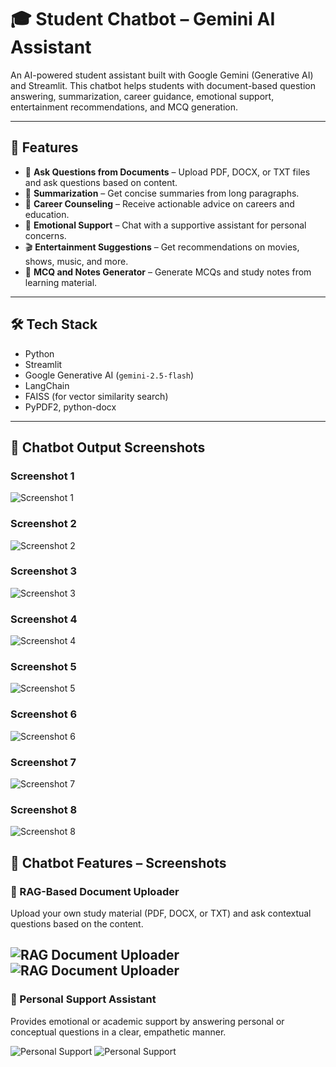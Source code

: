 # 🎓 Student Chatbot – Gemini AI Assistant

An AI-powered student assistant built with Google Gemini (Generative AI) and Streamlit. This chatbot helps students with document-based question answering, summarization, career guidance, emotional support, entertainment recommendations, and MCQ generation.

---

## 🚀 Features

- 📁 **Ask Questions from Documents** – Upload PDF, DOCX, or TXT files and ask questions based on content.
- 📝 **Summarization** – Get concise summaries from long paragraphs.
- 💼 **Career Counseling** – Receive actionable advice on careers and education.
- 💖 **Emotional Support** – Chat with a supportive assistant for personal concerns.
- 🎬 **Entertainment Suggestions** – Get recommendations on movies, shows, music, and more.
- 🧠 **MCQ and Notes Generator** – Generate MCQs and study notes from learning material.

---

## 🛠️ Tech Stack

- Python
- Streamlit
- Google Generative AI (`gemini-2.5-flash`)
- LangChain
- FAISS (for vector similarity search)
- PyPDF2, python-docx

---
## 💬 Chatbot Output Screenshots

### Screenshot 1
![Screenshot 1](Chatbotpic/Screenshot%20(352).png)

### Screenshot 2
![Screenshot 2](Chatbotpic/Screenshot%20(353).png)

### Screenshot 3
![Screenshot 3](Chatbotpic/Screenshot%20(354).png)

### Screenshot 4
![Screenshot 4](Chatbotpic/Screenshot%20(355).png)

### Screenshot 5
![Screenshot 5](Chatbotpic/Screenshot%20(356).png)

### Screenshot 6
![Screenshot 6](Chatbotpic/Screenshot%20(357).png)

### Screenshot 7
![Screenshot 7](Chatbotpic/Screenshot%20(358).png)

### Screenshot 8
![Screenshot 8](Chatbotpic/Screenshot%20(359).png)

## 💬 Chatbot Features – Screenshots

### 📂 RAG-Based Document Uploader
Upload your own study material (PDF, DOCX, or TXT) and ask contextual questions based on the content.

![RAG Document Uploader](Chatbotpic/Screenshot%20(365).png)
![RAG Document Uploader](Chatbotpic/Screenshot%20(368).png)
---

### 💖 Personal Support Assistant
Provides emotional or academic support by answering personal or conceptual questions in a clear, empathetic manner.

![Personal Support](Chatbotpic/Screenshot%20(360).png)
![Personal Support](Chatbotpic/Screenshot%20(361).png)


